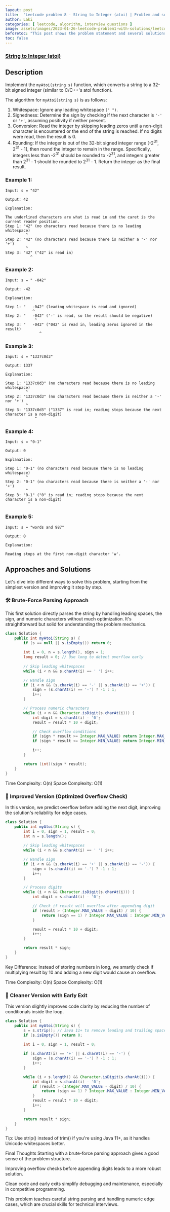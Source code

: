 ```yaml
---
layout: post
title:  "Leetcode problem 8 - String to Integer (atoi) | Problem and solution"
author: Laki
categories: [ leetcode, algorithm, interview questions ]
image: assets/images/2023-01-26-leetcode-problem1-with-solutions/leetcode_meme1.png
beforetoc: "This post shows the problem statement and several solutions for leetcode String to Integer (atoi) problem"
toc: false
---
```


### [String to Integer (atoi)](https://leetcode.com/problems/string-to-integer-atoi/)

## Description

Implement the `myAtoi(string s)` function, which converts a string to a 32-bit signed integer (similar to C/C++'s atoi function).

The algorithm for `myAtoi(string s)` is as follows:

1. Whitespace: Ignore any leading whitespace `(" ")`.
2. Signedness: Determine the sign by checking if the next character is `'-'` or `'+'`, assuming positivity if neither present.
3. Conversion: Read the integer by skipping leading zeros until a non-digit character is encountered or the end of the string is reached. If no digits were read, then the result is 0.
4. Rounding: If the integer is out of the 32-bit signed integer range [-2<sup>31</sup>, 2<sup>31</sup> - 1], then round the integer to remain in the range. Specifically, integers less than -2<sup>31</sup> should be rounded to -2<sup>31</sup>, and integers greater than 2<sup>31</sup> - 1 should be rounded to 2<sup>31</sup> - 1.
Return the integer as the final result.
 

### Example 1:
```
Input: s = "42"

Output: 42

Explanation:

The underlined characters are what is read in and the caret is the current reader position.
Step 1: "42" (no characters read because there is no leading whitespace)
         ^
Step 2: "42" (no characters read because there is neither a '-' nor '+')
         ^
Step 3: "42" ("42" is read in)
           ^
```
### Example 2:
```
Input: s = " -042"

Output: -42

Explanation:

Step 1: "   -042" (leading whitespace is read and ignored)
            ^
Step 2: "   -042" ('-' is read, so the result should be negative)
             ^
Step 3: "   -042" ("042" is read in, leading zeros ignored in the result)
               ^
```
### Example 3:
```
Input: s = "1337c0d3"

Output: 1337

Explanation:

Step 1: "1337c0d3" (no characters read because there is no leading whitespace)
         ^
Step 2: "1337c0d3" (no characters read because there is neither a '-' nor '+')
         ^
Step 3: "1337c0d3" ("1337" is read in; reading stops because the next character is a non-digit)
             ^
```
### Example 4:

```
Input: s = "0-1"

Output: 0

Explanation:

Step 1: "0-1" (no characters read because there is no leading whitespace)
         ^
Step 2: "0-1" (no characters read because there is neither a '-' nor '+')
         ^
Step 3: "0-1" ("0" is read in; reading stops because the next character is a non-digit)
          ^
```
### Example 5:
```
Input: s = "words and 987"

Output: 0

Explanation:

Reading stops at the first non-digit character 'w'.
```

## Approaches and Solutions

Let's dive into different ways to solve this problem, starting from the simplest version and improving it step by step.

### 🛠️ Brute-Force Parsing Approach
This first solution directly parses the string by handling leading spaces, the sign, and numeric characters without much optimization. It's straightforward but solid for understanding the problem mechanics.

```java
class Solution {
    public int myAtoi(String s) {
        if (s == null || s.isEmpty()) return 0;
        
        int i = 0, n = s.length(), sign = 1;
        long result = 0; // Use long to detect overflow early
        
        // Skip leading whitespaces
        while (i < n && s.charAt(i) == ' ') i++;

        // Handle sign
        if (i < n && (s.charAt(i) == '-' || s.charAt(i) == '+')) {
            sign = (s.charAt(i) == '-') ? -1 : 1;
            i++;
        }

        // Process numeric characters
        while (i < n && Character.isDigit(s.charAt(i))) {
            int digit = s.charAt(i) - '0';
            result = result * 10 + digit;

            // Check overflow conditions
            if (sign * result >= Integer.MAX_VALUE) return Integer.MAX_VALUE;
            if (sign * result <= Integer.MIN_VALUE) return Integer.MIN_VALUE;

            i++;
        }

        return (int)(sign * result);
    }
}
```

Time Complexity: O(n)
Space Complexity: O(1)

### 🚀 Improved Version (Optimized Overflow Check)
In this version, we predict overflow before adding the next digit, improving the solution's reliability for edge cases.

```java
class Solution {
    public int myAtoi(String s) {
        int i = 0, sign = 1, result = 0;
        int n = s.length();
        
        // Skip leading whitespaces
        while (i < n && s.charAt(i) == ' ') i++;

        // Handle sign
        if (i < n && (s.charAt(i) == '+' || s.charAt(i) == '-')) {
            sign = (s.charAt(i) == '-') ? -1 : 1;
            i++;
        }

        // Process digits
        while (i < n && Character.isDigit(s.charAt(i))) {
            int digit = s.charAt(i) - '0';

            // Check if result will overflow after appending digit
            if (result > (Integer.MAX_VALUE - digit) / 10) {
                return (sign == 1) ? Integer.MAX_VALUE : Integer.MIN_VALUE;
            }

            result = result * 10 + digit;
            i++;
        }

        return result * sign;
    }
}
```
Key Difference:
Instead of storing numbers in long, we smartly check if multiplying result by 10 and adding a new digit would cause an overflow.

Time Complexity: O(n)
Space Complexity: O(1)

### 🧠 Cleaner Version with Early Exit
This version slightly improves code clarity by reducing the number of conditionals inside the loop.

```java
class Solution {
    public int myAtoi(String s) {
        s = s.strip(); // Java 11+ to remove leading and trailing spaces
        if (s.isEmpty()) return 0;
        
        int i = 0, sign = 1, result = 0;

        if (s.charAt(i) == '+' || s.charAt(i) == '-') {
            sign = (s.charAt(i) == '-') ? -1 : 1;
            i++;
        }

        while (i < s.length() && Character.isDigit(s.charAt(i))) {
            int digit = s.charAt(i) - '0';
            if (result > (Integer.MAX_VALUE - digit) / 10) {
                return (sign == 1) ? Integer.MAX_VALUE : Integer.MIN_VALUE;
            }
            result = result * 10 + digit;
            i++;
        }

        return result * sign;
    }
}
```
Tip:
Use strip() instead of trim() if you're using Java 11+, as it handles Unicode whitespaces better.

Final Thoughts
Starting with a brute-force parsing approach gives a good sense of the problem structure.

Improving overflow checks before appending digits leads to a more robust solution.

Clean code and early exits simplify debugging and maintenance, especially in competitive programming.

This problem teaches careful string parsing and handling numeric edge cases, which are crucial skills for technical interviews.